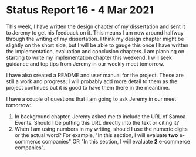 # Status Report 16 - 4 Mar 2021

This week, I have written the design chapter of my dissertation and sent it to Jeremy to get his feedback on it. This means I am now around halfway through the writing of my dissertation. I think my design chapter might be slightly on the short side, but I will be able to gauge this once I have written the implementation, evaluation and conclusion chapters. I am planning on starting to write my implementation chapter this weekend. I will seek guidance and top tips from Jeremy in our weekly meet tomorrow.

I have also created a README and user manual for the project. These are still a work and progress; I will probably add more detail to them as the project continues but it is good to have them there in the meantime.

I have a couple of questions that I am going to ask Jeremy in our meet tomorrow:

1. In background chapter, Jeremy asked me to include the URL of Samoa Events. Should I be putting this URL directly into the text or citing it?
2. When I am using numbers in my writing, should I use the numeric digits or the actual word? For example, "In this section, I will evaluate **two** e-commerce companies" OR "In this section, I will evaluate **2** e-commerce companies".
